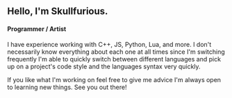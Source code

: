 ## Hello, I'm Skullfurious. 

#### Programmer / Artist

I have experience working with C++, JS, Python, Lua, and more. I don't necessarily know everything about each one at all times since I'm switching frequently I'm able to quickly switch between different languages and pick up on a project's code style and the languages syntax very quickly.

If you like what I'm working on feel free to give me advice I'm always open to learning new things. See you out there!
